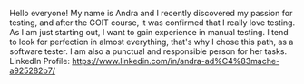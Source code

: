Hello everyone!
My name is Andra and I recently discovered my passion for testing, and after the GOIT course,
it was confirmed that I really love testing. As I am just starting out, I want to gain experience in manual testing.
I tend to look for perfection in almost everything, that's why I chose this path, as a software tester.
I am also a punctual and responsible person for her tasks.
LinkedIn Profile:
https://www.linkedin.com/in/andra-ad%C4%83mache-a925282b7/

